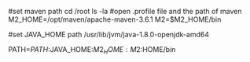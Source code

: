 #set maven path 
cd /root
ls -la
#open .profile file and the path of maven
M2_HOME=/opt/maven/apache-maven-3.6.1
M2=$M2_HOME/bin

#set JAVA_HOME path
/usr/lib/jvm/java-1.8.0-openjdk-amd64

PATH=$PATH:$JAVA_HOME:$M2_HOME:M2:$HOME/bin
